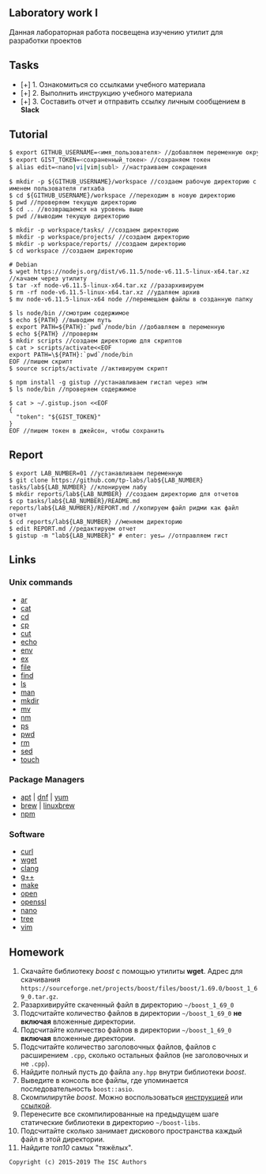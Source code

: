 ## Laboratory work I

Данная лабораторная работа посвещена изучению утилит для разработки проектов

## Tasks

- [+] 1. Ознакомиться со ссылками учебного материала
- [+] 2. Выполнить инструкцию учебного материала
- [+] 3. Составить отчет и отправить ссылку личным сообщением в **Slack**

## Tutorial

```bash
$ export GITHUB_USERNAME=<имя_пользователя> //добавляем переменную окружения
$ export GIST_TOKEN=<сохраненный_токен> //сохраняем токен
$ alias edit=<nano|vi|vim|subl> //настраиваем сокращения
```

```ShellSession
$ mkdir -p ${GITHUB_USERNAME}/workspace //создаем рабочую директорию с именем пользователя гитхаба
$ cd ${GITHUB_USERNAME}/workspace //переходим в новую директорию
$ pwd //проверяем текущую директорию
$ cd .. //возвращаемся на уровень выше
$ pwd //выводим текущую директорию
```

```ShellSession
$ mkdir -p workspace/tasks/ //создаем директорию
$ mkdir -p workspace/projects/ //создаем директорию
$ mkdir -p workspace/reports/ //создаем директорию
$ cd workspace //создаем директорию
```

```ShellSession
# Debian
$ wget https://nodejs.org/dist/v6.11.5/node-v6.11.5-linux-x64.tar.xz //качаем через утилиту
$ tar -xf node-v6.11.5-linux-x64.tar.xz //разархивируем
$ rm -rf node-v6.11.5-linux-x64.tar.xz //удаляем архив
$ mv node-v6.11.5-linux-x64 node //перемещаем файлы в созданную папку
```

```ShellSession
$ ls node/bin //смотрим содержимое
$ echo ${PATH} //выводим путь
$ export PATH=${PATH}:`pwd`/node/bin //добавляем в переменную
$ echo ${PATH} //проверям
$ mkdir scripts //создаем директорию для скриптов
$ cat > scripts/activate<<EOF
export PATH=\${PATH}:`pwd`/node/bin
EOF //пишем скрипт
$ source scripts/activate //активируем скрипт
```

```ShellSession
$ npm install -g gistup //устанавливаем гистап через нпм
$ ls node/bin //проверяем содержимое
```

```ShellSession
$ cat > ~/.gistup.json <<EOF
{
  "token": "${GIST_TOKEN}"
}
EOF //пишем токен в джейсон, чтобы сохранить
```

## Report

```ShellSession
$ export LAB_NUMBER=01 //устанавливаем переменную
$ git clone https://github.com/tp-labs/lab${LAB_NUMBER} tasks/lab${LAB_NUMBER} //клонируем лабу
$ mkdir reports/lab${LAB_NUMBER} //создаем директорию для отчетов
$ cp tasks/lab${LAB_NUMBER}/README.md reports/lab${LAB_NUMBER}/REPORT.md //копируем файл ридми как файл отчет
$ cd reports/lab${LAB_NUMBER} //меняем директорию
$ edit REPORT.md //редактируем отчет
$ gistup -m "lab${LAB_NUMBER}" # enter: yes↵ //отправляем гист
```

## Links

### Unix commands

- [ar](https://en.wikipedia.org/wiki/Ar_(Unix))
- [cat](https://en.wikipedia.org/wiki/Cat_(Unix))
- [cd](https://en.wikipedia.org/wiki/Cd_(command))
- [cp](https://en.wikipedia.org/wiki/Cp_(Unix))
- [cut](https://en.wikipedia.org/wiki/Cut_(Unix))
- [echo](https://en.wikipedia.org/wiki/Echo_(command))
- [env](https://en.wikipedia.org/wiki/Env_(shell))
- [ex](https://en.wikipedia.org/wiki/Ex_(editor))
- [file](https://en.wikipedia.org/wiki/File_(command))
- [find](https://en.wikipedia.org/wiki/Find)
- [ls](https://en.wikipedia.org/wiki/Ls)
- [man](https://en.wikipedia.org/wiki/Man_page)
- [mkdir](https://en.wikipedia.org/wiki/Mkdir)
- [mv](https://en.wikipedia.org/wiki/Mv)
- [nm](https://en.wikipedia.org/wiki/Nm_(Unix))
- [ps](https://en.wikipedia.org/wiki/Ps_(Unix))
- [pwd](https://en.wikipedia.org/wiki/Pwd)
- [rm](https://en.wikipedia.org/wiki/Rm_(Unix))
- [sed](https://en.wikipedia.org/wiki/Sed)
- [touch](https://en.wikipedia.org/wiki/Touch_(Unix))

### Package Managers

- [apt](http://help.ubuntu.ru/wiki/apt) | [dnf](https://en.wikipedia.org/wiki/DNF_(software)) | [yum](https://fedoraproject.org/wiki/Yum/ru)
- [brew](https://brew.sh) | [linuxbrew](http://linuxbrew.sh)
- [npm](https://docs.npmjs.com)

### Software

- [curl](https://www.gitbook.com/book/bagder/everything-curl/details)
- [wget](https://www.gnu.org/software/wget/manual/wget.pdf)
- [clang](https://clang.llvm.org)
- [g++](https://gcc.gnu.org/onlinedocs/gcc-4.0.2/gcc/G_002b_002b-and-GCC.html)
- [make](https://en.wikipedia.org/wiki/Make_(software))
- [open](https://developer.apple.com/legacy/library/documentation/Darwin/Reference/ManPages/man1/open.1.html)
- [openssl](https://www.openssl.org)
- [nano](https://www.nano-editor.org)
- [tree](https://linux.die.net/man/1/tree)
- [vim](http://www.vim.org)

## Homework

1. Скачайте библиотеку *boost* с помощью утилиты **wget**. Адрес для скачивания `https://sourceforge.net/projects/boost/files/boost/1.69.0/boost_1_69_0.tar.gz`.
2. Разархивируйте скаченный файл в директорию `~/boost_1_69_0`
3. Подсчитайте количество файлов в директории `~/boost_1_69_0` **не включая** вложенные директории.
4. Подсчитайте количество файлов в директории `~/boost_1_69_0` **включая** вложенные директории.
5. Подсчитайте количество заголовочных файлов, файлов с расширением `.cpp`, сколько остальных файлов (не заголовочных и не `.cpp`).
6. Найдите полный пусть до файла `any.hpp` внутри библиотеки *boost*.
7. Выведите в консоль все файлы, где упоминается последовательность `boost::asio`.
8. Скомпилирутйе *boost*. Можно воспользоваться [инструкцией](https://www.boost.org/doc/libs/1_61_0/more/getting_started/unix-variants.html#or-build-custom-binaries) или [ссылкой](https://codeyarns.com/2017/01/24/how-to-build-boost-on-linux/).
9. Перенесите все скомпилированные на предыдущем шаге статические библиотеки в директорию `~/boost-libs`.
10. Подсчитайте сколько занимает дискового пространства каждый файл в этой директории.
11. Найдите *топ10* самых "тяжёлых".

```
Copyright (c) 2015-2019 The ISC Authors
```

